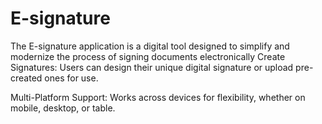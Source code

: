 # E-signature
The E-signature application is a digital tool designed to simplify and modernize the process of signing documents electronically
Create Signatures: Users can design their unique digital signature or upload pre-created ones for use.

Multi-Platform Support: Works across devices for flexibility, whether on mobile, desktop, or table.
